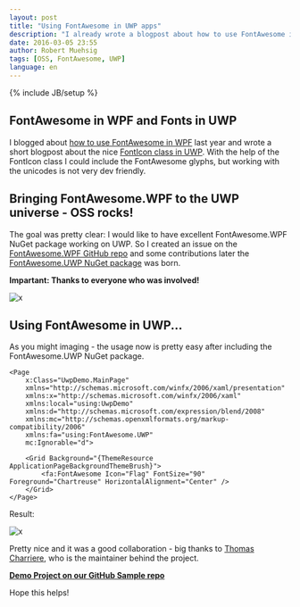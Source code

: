 ```yaml
---
layout: post
title: "Using FontAwesome in UWP apps"
description: "I already wrote a blogpost about how to use FontAwesome in an WPF project and how to use custom fonts in UWP apps. In this short post I will introduce you to the FontAwesome.UWP NuGet package."
date: 2016-03-05 23:55
author: Robert Muehsig
tags: [OSS, FontAwesome, UWP]
language: en
---
```

{% include JB/setup %}

## FontAwesome in WPF and Fonts in UWP

I blogged about [how to use FontAwesome in WPF](http://blog.codeinside.eu/2015/01/07/using-fontawesome-with-wpf/) last year and wrote a short blogpost about the nice [FontIcon class in UWP](http://blog.codeinside.eu/2016/01/31/working-with-fonticons-in-uwp/). 
With the help of the FontIcon class I could include the FontAwesome glyphs, but working with the unicodes is not very dev friendly.

## Bringing FontAwesome.WPF to the UWP universe - OSS rocks!

The goal was pretty clear: I would like to have excellent FontAwesome.WPF NuGet package working on UWP. 
So I created an issue on the [FontAwesome.WPF GitHub repo](https://github.com/charri/Font-Awesome-WPF/issues/230) and some contributions later the [FontAwesome.UWP NuGet package](http://www.nuget.org/packages/FontAwesome.UWP/) was born.

__Impartant: Thanks to everyone who was involved!__

![x]({{BASE_PATH}}/assets/md-images/2016-03-05/nuget.png "FontAwesome.UWP NuGet package")

## Using FontAwesome in UWP... 

As you might imaging - the usage now is pretty easy after including the FontAwesome.UWP NuGet package.

    <Page
        x:Class="UwpDemo.MainPage"
        xmlns="http://schemas.microsoft.com/winfx/2006/xaml/presentation"
        xmlns:x="http://schemas.microsoft.com/winfx/2006/xaml"
        xmlns:local="using:UwpDemo"
        xmlns:d="http://schemas.microsoft.com/expression/blend/2008"
        xmlns:mc="http://schemas.openxmlformats.org/markup-compatibility/2006"
        xmlns:fa="using:FontAwesome.UWP"
        mc:Ignorable="d">
    
        <Grid Background="{ThemeResource ApplicationPageBackgroundThemeBrush}">
            <fa:FontAwesome Icon="Flag" FontSize="90" Foreground="Chartreuse" HorizontalAlignment="Center" />
        </Grid>
    </Page>

Result:

![x]({{BASE_PATH}}/assets/md-images/2016-03-05/demo.png "FontAwesome on UWP")

Pretty nice and it was a good collaboration - big thanks to [Thomas Charriere](https://github.com/charri), who is the maintainer behind the project.

__[Demo Project on our GitHub Sample repo](https://github.com/Code-Inside/Samples/tree/master/2016/UwpFontAwesome/UwpDemo)__

Hope this helps!
